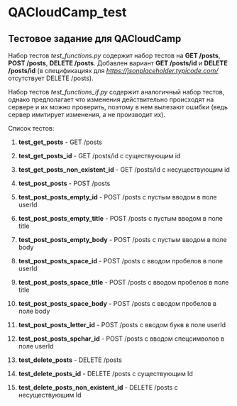 # QACloudCamp_test
## Тестовое задание для QACloudCamp

Набор тестов <i>test_functions.py</i> содержит набор тестов на <b>GET /posts</b>, <b>POST /posts</b>, <b>DELETE /posts</b>. Добавлен вариант <b>GET /posts/id</b> и <b>DELETE /posts/id</b> (в спецификациях для <i>https://jsonplaceholder.typicode.com/</i> отсутствует DELETE /posts).

Набор тестов <i>test_functions_if.py</i> содержит аналогичный набор тестов, однако предполагает что изменения действительно происходят на сервере и их можно проверить, поэтому в нем вылезают ошибки (ведь сервер имитирует изменения, а не производит их).

Список тестов:

1. <b>test_get_posts</b> - GET /posts

2. <b>test_get_posts_id</b> - GET /posts/id с существующим id

3. <b>test_get_posts_non_existent_id</b> - GET /posts/id с несуществующим id

4. <b>test_post_posts</b> - POST /posts 

5. <b>test_post_posts_empty_id</b> - POST /posts с пустым вводом в поле userId

6. <b>test_post_posts_empty_title</b> - POST /posts с пустым вводом в поле title

7. <b>test_post_posts_empty_body</b> - POST /posts с пустым вводом в поле body

8. <b>test_post_posts_space_id</b> - POST /posts с вводом пробелов в поле userId

9. <b>test_post_posts_space_title</b> - POST /posts с вводом пробелов в поле title

10. <b>test_post_posts_space_body</b> - POST /posts с вводом пробелов в поле body

11. <b>test_post_posts_letter_id</b> - POST /posts с вводом букв в поле userId

12. <b>test_post_posts_spchar_id</b> - POST /posts с вводом спецсимволов в поле userId

13. <b>test_delete_posts</b> - DELETE /posts

14. <b>test_delete_posts_id</b> - DELETE /posts с существующим Id

15. <b>test_delete_posts_non_existent_id</b> - DELETE /posts с несуществующим Id
